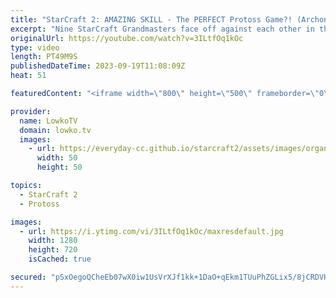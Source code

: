 ```yaml
---
title: "StarCraft 2: AMAZING SKILL - The PERFECT Protoss Game?! (Archon Mode)"
excerpt: "Nine StarCraft Grandmasters face off against each other in the finals of the Archon tournament in StarCraft 2 that was recently hosted by Harstem. In this series of Protoss vs Terran I cast MaxPax, Goblin, Skillous and Trigger face off against HeroMarine, Cuku, BattleB, Iba and Creed. Support my work:"
originalUrl: https://youtube.com/watch?v=3ILtfOq1kOc
type: video
length: PT49M9S
publishedDateTime: 2023-09-19T11:08:09Z
heat: 51

featuredContent: "<iframe width=\"800\" height=\"500\" frameborder=\"0\" src=\"https://www.youtube.com/embed/3ILtfOq1kOc\" allow=\"accelerometer; autoplay; encrypted-media; gyroscope; picture-in-picture\" allowfullscreen></iframe>"

provider:
  name: LowkoTV
  domain: lowko.tv
  images:
    - url: https://everyday-cc.github.io/starcraft2/assets/images/organizations/lowko.tv-50x50.jpg
      width: 50
      height: 50

topics:
  - StarCraft 2
  - Protoss

images:
  - url: https://i.ytimg.com/vi/3ILtfOq1kOc/maxresdefault.jpg
    width: 1280
    height: 720
    isCached: true

secured: "pSxOegoQCheEb07wX0iw1UsVrXJf1kk+1DaO+qEkm1TUuPhZGLix5/8jCRDVH3EQjBQO03oz7ZoglZOyvppmhgWfq1dhmXt4gZZD02+xclfzE0dDRMK2xmzOp7pW3f16k8+AWXgRcCYT9UBqf7czpGD9ZMaxbXe8rMPUA9xFOH8FWCNOfZBB4vNhM0+E64oqGp37fXye943tscSxOVNgVN5VvplZ+JO5mcpemDGWn7bS1YN++sTcDxQW9rVu81EIOM8zYJHIx4CWfbu87pdO11t9jMQ+96oRIs6LWBdsDwTx7y4zcmS88+BbCtp87bOD1CjFljCQGqFs1/F5ECkXutuTBtFwWz2VkUCVxSAMViUXEAER6C6Lu6BXrkA5u2wlZXVC6WSrvkSS0eWWW3ggxNR06mXTzwqCE7O7Vx8RCjE=;eGIpdB8+TYAHqub/ARQuOw=="
---
```


